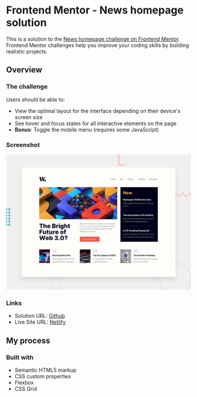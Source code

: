 # Frontend Mentor - News homepage solution

This is a solution to the [News homepage challenge on Frontend Mentor](https://www.frontendmentor.io/challenges/news-homepage-H6SWTa1MFl). Frontend Mentor challenges help you improve your coding skills by building realistic projects.

## Overview

### The challenge

Users should be able to:

-   View the optimal layout for the interface depending on their device's screen size
-   See hover and focus states for all interactive elements on the page
-   **Bonus**: Toggle the mobile menu (requires some JavaScript)

### Screenshot

![](./design/desktop-preview.jpg)

### Links

-   Solution URL: [Github](https://github.com/adram3l3ch/news-homepage)
-   Live Site URL: [Netlify](https://adremelech-news-home.netlify.app)

## My process

### Built with

-   Semantic HTML5 markup
-   CSS custom properties
-   Flexbox
-   CSS Grid
